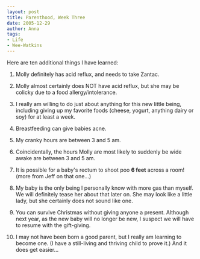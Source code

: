 ```yaml
---
layout: post
title: Parenthood, Week Three
date: 2005-12-29
author: Anna
tags:
- Life
- Wee-Watkins
---
```


Here are ten additional things I have learned:

1. Molly definitely has acid reflux, and needs to take Zantac.

2. Molly almost certainly does NOT have acid reflux, but she may be colicky due to a food allergy/intolerance.

3. I really am willing to do just about anything for this new little being, including giving up my favorite foods (cheese, yogurt, anything dairy or soy) for at least a week.

4. Breastfeeding can give babies acne.

5. My cranky hours are between 3 and 5 am. 

6. Coincidentally, the hours Molly are most likely to suddenly be wide awake are between 3 and 5 am.

7. It is possible for a baby's rectum to shoot poo <b>6 feet</b> across a room! (more from Jeff on that one...)

8. My baby is the only being I personally know with more gas than myself. We will definitely tease her about that later on. She may look like a little lady, but she certainly does not sound like one.

9. You can survive Christmas without giving anyone a present. Although next year, as the new baby will no longer be new, I suspect we will have to resume with the gift-giving.

10. I may not have been born a good parent, but I really am learning to become one. (I have a still-living and thriving child to prove it.) And it does get easier...